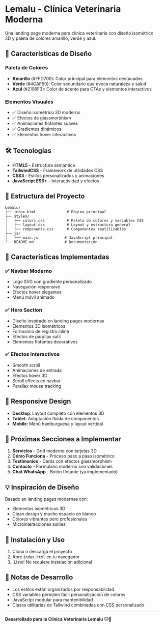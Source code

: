 # Lemalu - Clínica Veterinaria Moderna

Una landing page moderna para clínica veterinaria con diseño isométrico 3D y paleta de colores amarillo, verde y azul.

## 🎨 Características de Diseño

### Paleta de Colores
- **Amarillo** (#FFD700): Color principal para elementos destacados
- **Verde** (#4CAF50): Color secundario que evoca naturaleza y salud
- **Azul** (#2196F3): Color de acento para CTAs y elementos interactivos

### Elementos Visuales
- ✅ Diseño isométrico 3D moderno
- ✅ Efectos de glassmorphism
- ✅ Animaciones flotantes suaves
- ✅ Gradientes dinámicos
- ✅ Elementos hover interactivos

## 🛠️ Tecnologías

- **HTML5** - Estructura semántica
- **TailwindCSS** - Framework de utilidades CSS
- **CSS3** - Estilos personalizados y animaciones
- **JavaScript ES6+** - Interactividad y efectos

## 📁 Estructura del Proyecto

```
Lemalu/
├── index.html              # Página principal
├── styles/
│   ├── colors.css          # Paleta de colores y variables CSS
│   ├── layout.css          # Layout y estructura general
│   └── components.css      # Componentes reutilizables
├── js/
│   └── main.js            # JavaScript principal
└── README.md              # Documentación
```

## 🚀 Características Implementadas

### ✅ Navbar Moderno
- Logo SVG con gradiente personalizado
- Navegación responsive
- Efectos hover elegantes
- Menú móvil animado

### ✅ Hero Section
- Diseño inspirado en landing pages modernas
- Elementos 3D isométricos
- Formulario de registro inline
- Efectos de parallax sutil
- Elementos flotantes decorativos

### ✅ Efectos Interactivos
- Smooth scroll
- Animaciones de entrada
- Efectos hover 3D
- Scroll effects en navbar
- Parallax mouse tracking

## 📱 Responsive Design

- **Desktop**: Layout completo con elementos 3D
- **Tablet**: Adaptación fluida de componentes
- **Mobile**: Menú hamburguesa y layout vertical

## 🎯 Próximas Secciones a Implementar

1. **Servicios** - Grid moderno con tarjetas 3D
2. **Cómo Funciona** - Proceso paso a paso isométrico  
3. **Testimonios** - Cards con efectos glassmorphism
4. **Contacto** - Formulario moderno con validaciones
5. **Chat WhatsApp** - Botón flotante (ya implementado)

## 💡 Inspiración de Diseño

Basado en landing pages modernas con:
- Elementos isométricos 3D
- Clean design y mucho espacio en blanco
- Colores vibrantes pero profesionales
- Microinteracciones sutiles

## 🔧 Instalación y Uso

1. Clona o descarga el proyecto
2. Abre `index.html` en tu navegador
3. ¡Listo! No requiere instalación adicional

## 📝 Notas de Desarrollo

- Los estilos están organizados por responsabilidad
- CSS variables permiten fácil personalización de colores
- JavaScript modular para mantenibilidad
- Clases utilitarias de Tailwind combinadas con CSS personalizado

---

**Desarrollado para la Clínica Veterinaria Lemalu** 🐱🐶